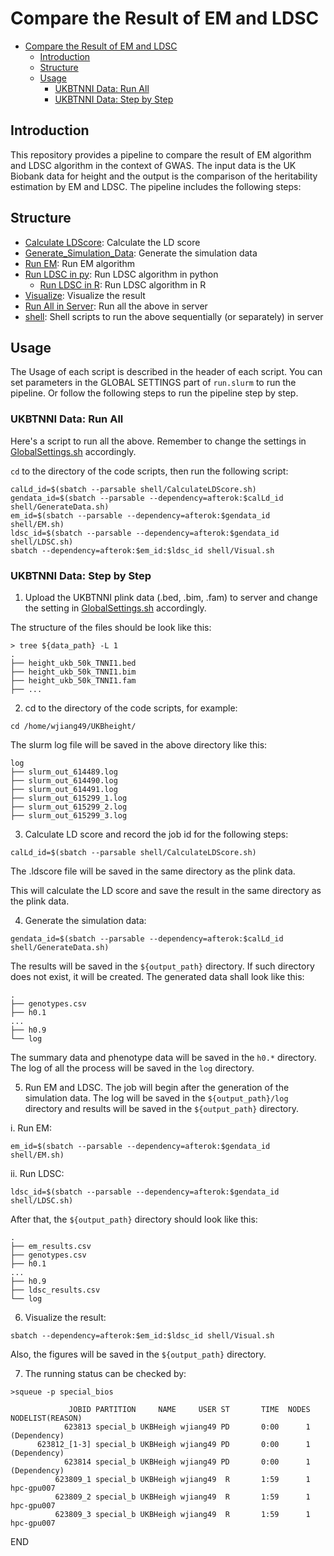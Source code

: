 # Compare the Result of EM and LDSC

- [Compare the Result of EM and LDSC](#compare-the-result-of-em-and-ldsc)
  - [Introduction](#introduction)
  - [Structure](#structure)
  - [Usage](#usage)
    - [UKBTNNI Data: Run All](#ukbtnni-data-run-all)
    - [UKBTNNI Data: Step by Step](#ukbtnni-data-step-by-step)

## Introduction

This repository provides a pipeline to compare the result of EM algorithm and LDSC algorithm in the context of GWAS. The input data is the UK Biobank data for height and the output is the comparison of the heritability estimation by EM and LDSC. The pipeline includes the following steps:

## Structure

* [Calculate LDScore](cal_ld.R): Calculate the LD score
* [Generate_Simulation_Data](gen_simul_data.R): Generate the simulation data
* [Run EM](lmm_em.py): Run EM algorithm
* [Run LDSC in py](irwls.py): Run LDSC algorithm in python
  * [Run LDSC in R](ldsc.R): Run LDSC algorithm in R
* [Visualize](visualize.py): Visualize the result
* [Run All in Server](run.slurm): Run all the above in server
* [shell](shell): Shell scripts to run the above sequentially (or separately) in server

## Usage

The Usage of each script is described in the header of each script. You can set parameters in the GLOBAL SETTINGS part of `run.slurm` to run the pipeline. Or follow the following steps to run the pipeline step by step.

### UKBTNNI Data: Run All

Here's a script to run all the above. Remember to change the settings in [GlobalSettings.sh](shell/GlobalSettings.sh) accordingly.

`cd` to the directory of the code scripts, then run the following script:

```{bash}
calLd_id=$(sbatch --parsable shell/CalculateLDScore.sh)
gendata_id=$(sbatch --parsable --dependency=afterok:$calLd_id shell/GenerateData.sh)
em_id=$(sbatch --parsable --dependency=afterok:$gendata_id shell/EM.sh)
ldsc_id=$(sbatch --parsable --dependency=afterok:$gendata_id shell/LDSC.sh)
sbatch --dependency=afterok:$em_id:$ldsc_id shell/Visual.sh
```

### UKBTNNI Data: Step by Step

1. Upload the UKBTNNI plink data (.bed, .bim, .fam) to server and change the setting in [GlobalSettings.sh](shell/GlobalSettings.sh) accordingly.

The structure of the files should be look like this:

```{bash}
> tree ${data_path} -L 1
.
├── height_ukb_50k_TNNI1.bed
├── height_ukb_50k_TNNI1.bim
├── height_ukb_50k_TNNI1.fam
├── ...
```

2. cd to the directory of the code scripts, for example:

```{bash}
cd /home/wjiang49/UKBheight/
```

The slurm log file will be saved in the above directory like this:

```{bash}
log
├── slurm_out_614489.log
├── slurm_out_614490.log
├── slurm_out_614491.log
├── slurm_out_615299_1.log
├── slurm_out_615299_2.log
├── slurm_out_615299_3.log
```

3. Calculate LD score and record the job id for the following steps:

```{bash}
calLd_id=$(sbatch --parsable shell/CalculateLDScore.sh)
```

The .ldscore file will be saved in the same directory as the plink data.

This will calculate the LD score and save the result in the same directory as the plink data.

4. Generate the simulation data:

```{bash}
gendata_id=$(sbatch --parsable --dependency=afterok:$calLd_id shell/GenerateData.sh)
```

The results will be saved in the `${output_path}` directory. If such directory does not exist, it will be created. The generated data shall look like this:

```{bash}
.
├── genotypes.csv
├── h0.1
...
├── h0.9
└── log
```

The summary data and phenotype data will be saved in the `h0.*` directory. The log of all the process will be saved in the `log` directory.

5. Run EM and LDSC. The job will begin after the generation of the simulation data. The log will be saved in the `${output_path}/log` directory and results will be saved in the `${output_path}` directory.

i. Run EM:

```{bash}
em_id=$(sbatch --parsable --dependency=afterok:$gendata_id shell/EM.sh)
```

ii. Run LDSC:

```{bash}
ldsc_id=$(sbatch --parsable --dependency=afterok:$gendata_id shell/LDSC.sh)
```

After that, the `${output_path}` directory should look like this:

```{bash}
.
├── em_results.csv
├── genotypes.csv
├── h0.1
...
├── h0.9
├── ldsc_results.csv
└── log
```

6. Visualize the result:

```{bash}
sbatch --dependency=afterok:$em_id:$ldsc_id shell/Visual.sh
```

Also, the figures will be saved in the `${output_path}` directory.

7. The running status can be checked by:

```{bash}
>squeue -p special_bios

             JOBID PARTITION     NAME     USER ST       TIME  NODES NODELIST(REASON)
            623813 special_b UKBHeigh wjiang49 PD       0:00      1 (Dependency)
      623812_[1-3] special_b UKBHeigh wjiang49 PD       0:00      1 (Dependency)
            623814 special_b UKBHeigh wjiang49 PD       0:00      1 (Dependency)
          623809_1 special_b UKBHeigh wjiang49  R       1:59      1 hpc-gpu007
          623809_2 special_b UKBHeigh wjiang49  R       1:59      1 hpc-gpu007
          623809_3 special_b UKBHeigh wjiang49  R       1:59      1 hpc-gpu007
```

END
